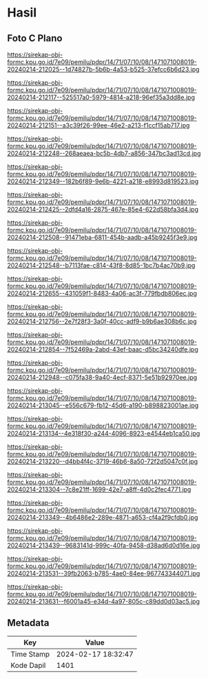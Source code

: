 # Hasil

## Foto C Plano

https://sirekap-obj-formc.kpu.go.id/7e09/pemilu/pdpr/14/71/07/10/08/1471071008019-20240214-212025--1d74827b-5b6b-4a53-b525-37efcc6b6d23.jpg

https://sirekap-obj-formc.kpu.go.id/7e09/pemilu/pdpr/14/71/07/10/08/1471071008019-20240214-212117--525517a0-5979-4814-a218-96ef35a3dd8e.jpg

https://sirekap-obj-formc.kpu.go.id/7e09/pemilu/pdpr/14/71/07/10/08/1471071008019-20240214-212151--a3c39f26-99ee-46e2-a213-f1ccf15ab717.jpg

https://sirekap-obj-formc.kpu.go.id/7e09/pemilu/pdpr/14/71/07/10/08/1471071008019-20240214-212248--268aeaea-bc5b-4db7-a856-347bc3ad13cd.jpg

https://sirekap-obj-formc.kpu.go.id/7e09/pemilu/pdpr/14/71/07/10/08/1471071008019-20240214-212349--182b6f89-9e6b-4221-a218-e8993d819523.jpg

https://sirekap-obj-formc.kpu.go.id/7e09/pemilu/pdpr/14/71/07/10/08/1471071008019-20240214-212425--2dfd4a16-2875-467e-85e4-622d58bfa3d4.jpg

https://sirekap-obj-formc.kpu.go.id/7e09/pemilu/pdpr/14/71/07/10/08/1471071008019-20240214-212508--91471eba-6811-454b-aadb-a45b9245f3e9.jpg

https://sirekap-obj-formc.kpu.go.id/7e09/pemilu/pdpr/14/71/07/10/08/1471071008019-20240214-212548--b7113fae-c814-43f8-8d85-1bc7b4ac70b9.jpg

https://sirekap-obj-formc.kpu.go.id/7e09/pemilu/pdpr/14/71/07/10/08/1471071008019-20240214-212655--431059f1-8483-4a06-ac3f-779fbdb806ec.jpg

https://sirekap-obj-formc.kpu.go.id/7e09/pemilu/pdpr/14/71/07/10/08/1471071008019-20240214-212756--2e7f28f3-3a0f-40cc-adf9-b9b6ae308b6c.jpg

https://sirekap-obj-formc.kpu.go.id/7e09/pemilu/pdpr/14/71/07/10/08/1471071008019-20240214-212854--7f52469a-2abd-43ef-baac-d5bc34240dfe.jpg

https://sirekap-obj-formc.kpu.go.id/7e09/pemilu/pdpr/14/71/07/10/08/1471071008019-20240214-212948--c075fa38-9a40-4ecf-8371-5e51b92970ee.jpg

https://sirekap-obj-formc.kpu.go.id/7e09/pemilu/pdpr/14/71/07/10/08/1471071008019-20240214-213045--e556c679-fb12-45d6-a190-b898823001ae.jpg

https://sirekap-obj-formc.kpu.go.id/7e09/pemilu/pdpr/14/71/07/10/08/1471071008019-20240214-213134--4e318f30-a244-4096-8923-e4544eb1ca50.jpg

https://sirekap-obj-formc.kpu.go.id/7e09/pemilu/pdpr/14/71/07/10/08/1471071008019-20240214-213220--d4bb4f4c-3719-46b6-8a50-72f2d5047c0f.jpg

https://sirekap-obj-formc.kpu.go.id/7e09/pemilu/pdpr/14/71/07/10/08/1471071008019-20240214-213304--7c8e21ff-1699-42e7-a8ff-4d0c2fec4771.jpg

https://sirekap-obj-formc.kpu.go.id/7e09/pemilu/pdpr/14/71/07/10/08/1471071008019-20240214-213349--4b6486e2-289e-4871-a653-cf4a2f9cfdb0.jpg

https://sirekap-obj-formc.kpu.go.id/7e09/pemilu/pdpr/14/71/07/10/08/1471071008019-20240214-213439--9683141d-999c-40fa-9458-d38ad6d0d16e.jpg

https://sirekap-obj-formc.kpu.go.id/7e09/pemilu/pdpr/14/71/07/10/08/1471071008019-20240214-213531--39fb2063-b785-4ae0-84ee-967743344071.jpg

https://sirekap-obj-formc.kpu.go.id/7e09/pemilu/pdpr/14/71/07/10/08/1471071008019-20240214-213631--f6001a45-e34d-4a97-805c-c89dd0d03ac5.jpg


## Metadata

| Key        | Value               |
| ---------- | ------------------- |
| Time Stamp | 2024-02-17 18:32:47 |
| Kode Dapil | 1401                |



